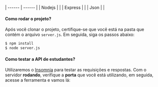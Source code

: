 | ------ | ------ |
| Nodejs |  |
| Express |  |
| Json |  |

#### Como rodar o projeto?
Após você clonar o projeto, certifique-se que você está na pasta que contém o arquivo ```server.js```. Em seguida, siga os passos abaixo:

```sh
$ npm install
$ node server.js
```

#### Como testar a API de estudantes?

Utilizaremos o [Insomnia](https://insomnia.rest/) para testar as requisições e respostas. Com o servidor **rodando**, verifique a **porta** que você está utilizando, em seguida, acesse a ferramenta e vamos lá: